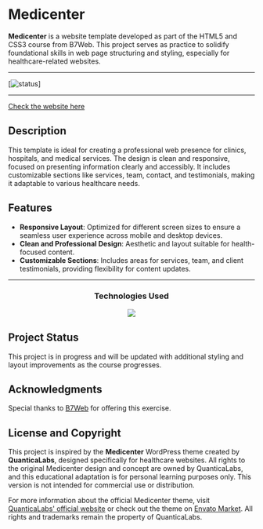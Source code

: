 # Medicenter

**Medicenter** is a website template developed as part of the HTML5 and CSS3 course from B7Web. This project serves as practice to solidify foundational skills in web page structuring and styling, especially for healthcare-related websites.

---
[![status](https://img.shields.io/badge/status-under%20development-yellow.svg)]

---
[Check the website here](https://medicenterproject.vercel.app)
## Description
This template is ideal for creating a professional web presence for clinics, hospitals, and medical services. The design is clean and responsive, focused on presenting information clearly and accessibly. It includes customizable sections like services, team, contact, and testimonials, making it adaptable to various healthcare needs.

## Features
- **Responsive Layout**: Optimized for different screen sizes to ensure a seamless user experience across mobile and desktop devices.
- **Clean and Professional Design**: Aesthetic and layout suitable for health-focused content.
- **Customizable Sections**: Includes areas for services, team, and client testimonials, providing flexibility for content updates.

---

<div align="center">
   <h3>Technologies Used</h3>
   <img src="https://skillicons.dev/icons?i=html,css,js&theme=light"/>
</div>

## Project Status
This project is in progress and will be updated with additional styling and layout improvements as the course progresses.

## Acknowledgments
Special thanks to [B7Web](https://b7web.com.br) for offering this exercise.

## License and Copyright
This project is inspired by the **Medicenter** WordPress theme created by **QuanticaLabs**, designed specifically for healthcare websites. All rights to the original Medicenter design and concept are owned by QuanticaLabs, and this educational adaptation is for personal learning purposes only. This version is not intended for commercial use or distribution.

For more information about the official Medicenter theme, visit [QuanticaLabs' official website](https://quanticalabs.com) or check out the theme on [Envato Market](https://themeforest.net/). All rights and trademarks remain the property of QuanticaLabs.

